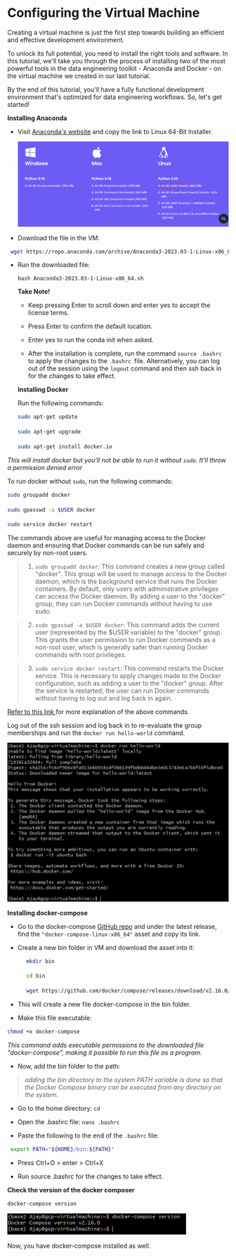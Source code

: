 # Configuring  the Virtual Machine

Creating a virtual machine is just the first step towards building an efficient and effective development environment. 

To unlock its full potential, you need to install the right tools and software. In this tutorial, we'll take you through the process of installing two of the most powerful tools in the data engineering toolkit - Anaconda and Docker - on the virtual machine we created in our last tutorial. 

By the end of this tutorial, you'll have a fully functional development environment that's optimized for data engineering workflows. So, let's get started!


**Installing Anaconda**

* Visit [Anaconda's website](https://www.anaconda.com/download) and copy the link to Linux 64-Bit Installer.

    ![alt text](img/anaconda1.png)  

* Download the file in the VM:

```bash
 wget https://repo.anaconda.com/archive/Anaconda3-2023.03-1-Linux-x86_64.sh
```

* Run the downloaded file:

  ```
  bash Anaconda3-2023.03-1-Linux-x86_64.sh
  ```

  **Take Note!**

  - Keep pressing Enter to scroll down and enter yes to accept the license terms.

  -  Press Enter to confirm the default location.

  -  Enter yes to run the conda init when asked.

  -  After the installation is complete, run the command ```source .bashrc ```to apply the changes to the ```.bashrc ```file. Alternatively, you can log out of the session using the ```logout``` command and then ssh back in for the changes to take effect.


  **Installing Docker**

  Run the following commands:

  ```bash
  sudo apt-get update

  sudo apt-get upgrade

  sudo apt-get install docker.io

  ```

 *This will install docker but you'll not be able to run it without ```sudo```. It'll throw a permission denied error*

  To run docker without ```sudo```, run the following commands:


  ```bash
  sudo groupadd docker

  sudo gpasswd -a $USER docker

  sudo service docker restart
  ```

  The  commands   above are useful for managing access to the Docker daemon and ensuring that Docker commands can be run safely and securely by non-root users.

  > 1. ```sudo groupadd docker```: This command creates a new group called "docker". This group will be used to manage access to the Docker daemon, which is the background service that runs the Docker containers. By default, only users with administrative privileges can access the Docker daemon. By adding a user to the "docker" group, they can run Docker commands without having to use sudo.

> 2. ```sudo gpasswd -a $USER docker```: This command adds the current user (represented by the $USER variable) to the "docker" group. This grants the user permission to run Docker commands as a non-root user, which is generally safer than running Docker commands with root privileges.

> 3. ```sudo service docker restart```: This command restarts the Docker service. This is necessary to apply changes made to the Docker configuration, such as adding a user to the "docker" group. After the service is restarted, the user can run Docker commands without having to log out and log back in again.


[Refer to this link ](https://github.com/sindresorhus/guides/blob/main/docker-without-sudo.md) for more  explanation of the above commands.


Log out of the ssh session and log back in to re-evaluate the group memberships and run the ```docker run hello-world``` command.


![alt text](img/docker.png)  


**Installing docker-compose**

* Go to the docker-compose [GitHub repo](https://github.com/docker/compose)  and under the latest release, find the ```"docker-compose-linux-x86_64"``` asset and copy its link.

* Create a new bin folder in VM and download the asset into it:

```bash
      mkdir bin

      cd bin

      wget https://github.com/docker/compose/releases/download/v2.16.0/docker-compose-linux-x86_64 -O docker-compose
```

* This will create a new file docker-compose in the bin folder.

* Make this file executable:

```bash
chmod +x docker-compose
```

*This command adds executable permissions to the downloaded file "docker-compose", making it possible to run this file as a program.*

* Now, add the bin folder to the path:

 > *adding the bin directory to the system PATH variable is done so that the Docker Compose binary can be executed from any directory on the system.*

  * Go to the home directory: ```cd```

  * Open the .bashrc file: ```nano .bashrc```

  * Paste the following to the end of the ```.bashrc``` file:

```bash
 export PATH="${HOME}/bin:${PATH}"
```

* Press Ctrl+O > enter > Ctrl+X

* Run source .bashrc for the changes to take effect.




**Check the version of the docker composer**

  ```bash
 docker-compose version
```

![alt text](img/docker2.png)  

Now, you have docker-compose installed as well.






  